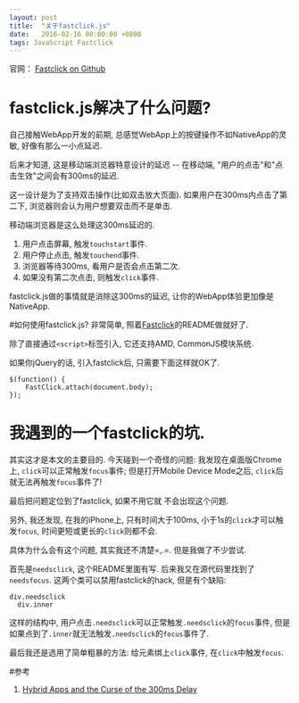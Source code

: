 ```yaml
---
layout: post
title:  "关于fastclick.js"
date:   2016-02-16 00:00:00 +0800
tags: JavaScript Fastclick
---
```


官网： [Fastclick on Github](https://github.com/ftlabs/fastclick)

# fastclick.js解决了什么问题?
自己接触WebApp开发的前期, 总感觉WebApp上的按键操作不如NativeApp的灵敏, 好像有那么一小点延迟.

后来才知道, 这是移动端浏览器特意设计的延迟 -- 在移动端, "用户的点击"和"点击生效"之间会有300ms的延迟.

这一设计是为了支持双击操作(比如双击放大页面). 如果用户在300ms内点击了第二下, 浏览器则会认为用户想要双击而不是单击.

移动端浏览器是这么处理这300ms延迟的.

1. 用户点击屏幕, 触发`touchstart`事件.
2. 用户停止点击, 触发`touchend`事件.
3. 浏览器等待300ms, 看用户是否会点击第二次.
4. 如果没有第二次点击, 则触发`click`事件.

fastclick.js做的事情就是消除这300ms的延迟, 让你的WebApp体验更加像是NativeApp.

#如何使用fastclick.js?
非常简单, 照着[Fastclick](https://github.com/ftlabs/fastclick)的README做就好了.

除了直接通过`<script>`标签引入, 它还支持AMD, CommonJS模块系统.

如果你jQuery的话, 引入fastclick后, 只需要下面这样就OK了.

```
$(function() {
    FastClick.attach(document.body);
});
```

# 我遇到的一个fastclick的坑.

其实这才是本文的主要目的. 今天碰到一个奇怪的问题: 我发现在桌面版Chrome上, `click`可以正常触发`focus`事件; 但是打开Mobile Device Mode之后, `click`后就无法再触发`focus`事件了!

最后把问题定位到了fastclick, 如果不用它就 不会出现这个问题.

另外, 我还发现, 在我的iPhone上, 只有时间大于100ms, 小于1s的`click`才可以触发`focus`, 时间更短或更长的`click`则都不会.

具体为什么会有这个问题, 其实我还不清楚=,.=. 但是我做了不少尝试.

首先是`needsclick`, 这个README里面有写. 后来我又在源代码里找到了`needsfocus`. 这两个类可以禁用fastclick的hack, 但是有个缺陷:
```
div.needsclick
  div.inner
```
这样的结构中, 用户点击`.needsclick`可以正常触发`.needsclick`的`focus`事件, 但是如果点到了`.inner`就无法触发`.needsclick`的`focus`事件了.

最后我还是选用了简单粗暴的方法: 给元素绑上`click`事件, 在`click`中触发`focus`.

#参考
1. [Hybrid Apps and the Curse of the 300ms Delay](http://blog.ionic.io/hybrid-apps-and-the-curse-of-the-300ms-delay/)